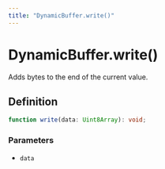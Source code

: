 ```yaml
---
title: "DynamicBuffer.write()"
---
```


# DynamicBuffer.write()

Adds bytes to the end of the current value.

## Definition

```ts
function write(data: Uint8Array): void;
```

### Parameters

- `data`
